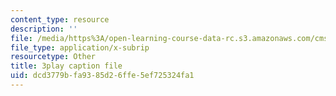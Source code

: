 ```yaml
---
content_type: resource
description: ''
file: /media/https%3A/open-learning-course-data-rc.s3.amazonaws.com/cms-608-game-design-fall-2010/dcd3779bfa9385d26ffe5ef725324fa1_68555.srt
file_type: application/x-subrip
resourcetype: Other
title: 3play caption file
uid: dcd3779b-fa93-85d2-6ffe-5ef725324fa1
---
```


